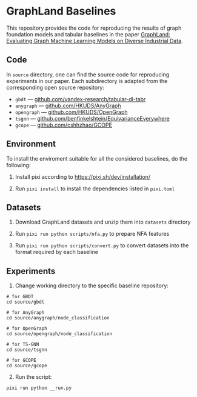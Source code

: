 # GraphLand Baselines

This repository provides the code for reproducing the results of graph foundation models and tabular baselines in the paper [GraphLand: Evaluating Graph Machine Learning Models on Diverse Industrial Data](https://arxiv.org/abs/2409.14500).

## Code

In `source` directory, one can find the source code for reproducing experiments in our paper. Each subdirectory is adapted from the corresponding open source repository:
- `gbdt` — [github.com/yandex-research/tabular-dl-tabr](https://github.com/yandex-research/tabular-dl-tabr)
- `anygraph` — [github.com/HKUDS/AnyGraph](https://github.com/HKUDS/AnyGraph)
- `opengraph` — [github.com/HKUDS/OpenGraph](https://github.com/HKUDS/OpenGraph)
- `tsgnn` — [github.com/benfinkelshtein/EquivarianceEverywhere](https://github.com/benfinkelshtein/EquivarianceEverywhere)
- `gcope` — [github.com/cshhzhao/GCOPE](https://github.com/cshhzhao/GCOPE)

## Environment

To install the enviroment suitable for all the considered baselines, do the following:

1. Install pixi according to https://pixi.sh/dev/installation/

2. Run `pixi install` to install the dependencies listed in `pixi.toml`

## Datasets

1. Download GraphLand datasets and unzip them into `datasets` directory

2. Run `pixi run python scripts/nfa.py` to prepare NFA features

3. Run `pixi run python scripts/convert.py` to convert datasets into the format required by each baseline


## Experiments

1. Change working directory to the specific baseline repository:
```
# for GBDT
cd source/gbdt

# for AnyGraph
cd source/anygraph/node_classification

# for OpenGraph
cd source/opengraph/node_classification

# for TS-GNN
cd source/tsgnn

# for GCOPE
cd source/gcope
```

2. Run the script:
```
pixi run python __run.py
```
